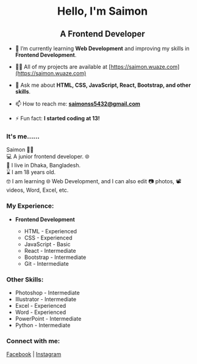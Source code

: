 <h1 align="center">Hello, I'm Saimon</h1>
<h2 align="center">A Frontend Developer</h2>


- 🌱 I’m currently learning **Web Development** and improving my skills in **Frontend Development**.
  
- 👨‍💻 All of my projects are available at [https://saimon.wuaze.com](https://saimon.wuaze.com)

- 💬 Ask me about **HTML, CSS, JavaScript, React, Bootstrap, and other skills**.

- 📫 How to reach me: **saimonss5432@gmail.com**

- ⚡ Fun fact: **I started coding at 13!**

<h3 align="left">It's me......</h3>
<p align="left">Saimon 🙋‍♂️<br>
💻 A junior frontend developer. 🌐<br>
🧭 I live in Dhaka, Bangladesh.<br>
⌛ I am 18 years old.<br>
🤓 I am learning 🌐 Web Development, and I can also edit 📷 photos, 📽️ videos, Word, Excel, etc.</p>

<h3 align="left">My Experience:</h3>
<ul>
  <li><strong>Frontend Development</strong></li>
  <ul>
    <li>HTML - Experienced</li>
    <li>CSS - Experienced</li>
    <li>JavaScript - Basic</li>
    <li>React - Intermediate</li>
    <li>Bootstrap - Intermediate</li>
    <li>Git - Intermediate</li>
  </ul>
</ul>

<h3 align="left">Other Skills:</h3>
<ul>
  <li>Photoshop - Intermediate</li>
  <li>Illustrator - Intermediate</li>
  <li>Excel - Experienced</li>
  <li>Word - Experienced</li>
  <li>PowerPoint - Intermediate</li>
  <li>Python - Intermediate</li>
</ul>

<h3 align="left">Connect with me:</h3>
<p align="left">
  <a href="https://www.facebook.com/yourprofile" target="blank">Facebook</a> |
  <a href="https://www.instagram.com/yourprofile" target="blank">Instagram</a>
</p>
